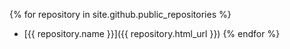 {% for repository in site.github.public_repositories %}
  * [{{ repository.name }}]({{ repository.html_url }})
{% endfor %}

